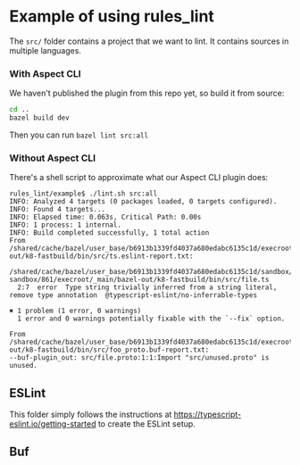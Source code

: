 # Example of using rules_lint

The `src/` folder contains a project that we want to lint.
It contains sources in multiple languages.

### With Aspect CLI

We haven't published the plugin from this repo yet, so build it from source:

```bash
cd ..
bazel build dev
```

Then you can run `bazel lint src:all`

### Without Aspect CLI

There's a shell script to approximate what our Aspect CLI plugin does:

```
rules_lint/example$ ./lint.sh src:all
INFO: Analyzed 4 targets (0 packages loaded, 0 targets configured).
INFO: Found 4 targets...
INFO: Elapsed time: 0.063s, Critical Path: 0.00s
INFO: 1 process: 1 internal.
INFO: Build completed successfully, 1 total action
From /shared/cache/bazel/user_base/b6913b1339fd4037a680edabc6135c1d/execroot/_main/bazel-out/k8-fastbuild/bin/src/ts.eslint-report.txt:

/shared/cache/bazel/user_base/b6913b1339fd4037a680edabc6135c1d/sandbox/linux-sandbox/861/execroot/_main/bazel-out/k8-fastbuild/bin/src/file.ts
  2:7  error  Type string trivially inferred from a string literal, remove type annotation  @typescript-eslint/no-inferrable-types

✖ 1 problem (1 error, 0 warnings)
  1 error and 0 warnings potentially fixable with the `--fix` option.

From /shared/cache/bazel/user_base/b6913b1339fd4037a680edabc6135c1d/execroot/_main/bazel-out/k8-fastbuild/bin/src/foo_proto.buf-report.txt:
--buf-plugin_out: src/file.proto:1:1:Import "src/unused.proto" is unused.

```

## ESLint

This folder simply follows the instructions at https://typescript-eslint.io/getting-started
to create the ESLint setup.

## Buf
